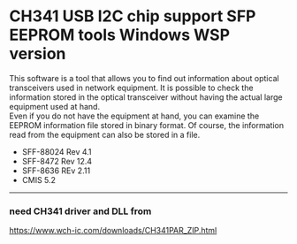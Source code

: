 # CH341 USB I2C chip support SFP EEPROM tools Windows WSP version
This software is a tool that allows you to find out information about optical transceivers used in network equipment. It is possible to check the information stored in the optical transceiver without having the actual large equipment used at hand.<BR>
Even if you do not have the equipment at hand, you can examine the EEPROM information file stored in binary format. Of course, the information read from the equipment can also be stored in a file.
- SFF-88024 Rev 4.1
- SFF-8472 Rev 12.4
- SFF-8636 REv 2.11
- CMIS 5.2
---
 ### need CH341 driver and DLL from
 https://www.wch-ic.com/downloads/CH341PAR_ZIP.html
